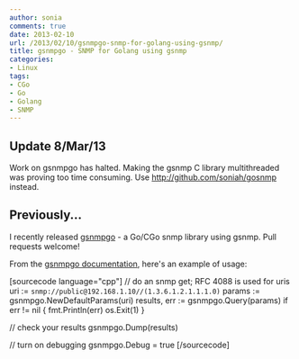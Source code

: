 ```yaml
---
author: sonia
comments: true
date: 2013-02-10
url: /2013/02/10/gsnmpgo-snmp-for-golang-using-gsnmp/
title: gsnmpgo - SNMP for Golang using gsnmp
categories:
- Linux
tags:
- CGo
- Go
- Golang
- SNMP
---
```


## Update 8/Mar/13


Work on gsnmpgo has halted. Making the gsnmp C library multithreaded was proving too time consuming. Use http://github.com/soniah/gosnmp instead.


## Previously...


I recently released [gsnmpgo](http://github.com/soniah/gsnmpgo) - a Go/CGo snmp library using gsnmp. Pull requests welcome!

From the [gsnmpgo documentation](http://godoc.org/github.com/soniah/gsnmpgo), here's an example of usage:

[sourcecode language="cpp"]
// do an snmp get; RFC 4088 is used for uris
uri := `snmp://public@192.168.1.10//(1.3.6.1.2.1.1.1.0)`
params := gsnmpgo.NewDefaultParams(uri)
results, err := gsnmpgo.Query(params)
if err != nil {
    fmt.Println(err)
    os.Exit(1)
}

// check your results
gsnmpgo.Dump(results)

// turn on debugging
gsnmpgo.Debug = true
[/sourcecode]
